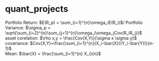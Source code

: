 # quant_projects

Portfolio Return: $E(R_p) = \sum_{i=1}^{n}\omega_iE(R_i)$/
Portfolio Variance: $\sigma_p = \sqrt{\sum_{i=2}^{n}\sum_{j=1}^{n}\omega_i\omega_jCov(R_iR_j)}$\
asset corelation: $\rho x,y = \frac{Cov(X,Y)}{\sigma x \sigma y}$ \
covariance: $Cov(X,Y)=\frac{\sum_{i=1}^{n}(X_i-\bar{X})(Y_i-\bar{Y})}{n-1}$\
Mean: $\bar{X} = \frac{\sum_{i=1}^{n} X_i}{n}$
